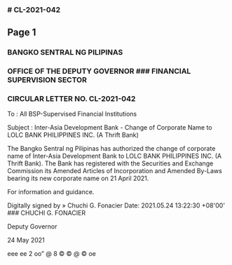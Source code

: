 ### # CL-2021-042

## Page 1

### BANGKO SENTRAL NG PILIPINAS

### OFFICE OF THE DEPUTY GOVERNOR ### FINANCIAL SUPERVISION SECTOR

### CIRCULAR LETTER NO. CL-2021-042

To : All BSP-Supervised Financial Institutions

Subject : Inter-Asia Development Bank - Change of Corporate Name to LOLC BANK PHILIPPINES INC. (A Thrift Bank)

The Bangko Sentral ng Pilipinas has authorized the change of corporate name of Inter-Asia Development Bank to LOLC BANK PHILIPPINES INC. (A Thrift Bank). The Bank has registered with the Securities and Exchange Commission its Amended Articles of Incorporation and Amended By-Laws bearing its new corporate name on 21 April 2021.

For information and guidance.

Digitally signed by » Chuchi G. Fonacier Date: 2021.05.24 13:22:30 +08'00' ### CHUCHI G. FONACIER

Deputy Governor

24 May 2021

eee ee 2 oo” @ 8 © © @ © oe

